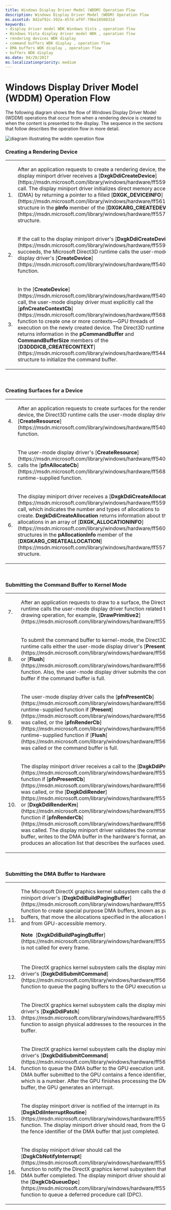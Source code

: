 ```yaml
---
title: Windows Display Driver Model (WDDM) Operation Flow
description: Windows Display Driver Model (WDDM) Operation Flow
ms.assetid: 8d2af92c-392a-457d-af9f-796e1050031d
keywords:
- display driver model WDK Windows Vista , operation flow
- Windows Vista display driver model WDK , operation flow
- rendering devices WDK display
- command buffers WDK display , operation flow
- DMA buffers WDK display , operation flow
- buffers WDK display
ms.date: 04/20/2017
ms.localizationpriority: medium
---
```


# Windows Display Driver Model (WDDM) Operation Flow


The following diagram shows the flow of Windows Display Driver Model (WDDM) operations that occur from when a rendering device is created to when the content is presented to the display. The sequence in the sections that follow describes the operation flow in more detail.

![diagram illustrating the wddm operation flow](images/lddmflow.png)

### <span id="Creating_a_Rendering_Device"></span><span id="creating_a_rendering_device"></span><span id="CREATING_A_RENDERING_DEVICE"></span>Creating a Rendering Device

<table>
<colgroup>
<col width="50%" />
<col width="50%" />
</colgroup>
<tbody>
<tr class="odd">
<td align="left"><p>1.</p></td>
<td align="left"><p>After an application requests to create a rendering device, the display miniport driver receives a [<strong>DxgkDdiCreateDevice</strong>](https://msdn.microsoft.com/library/windows/hardware/ff559615) call. The display miniport driver initializes direct memory access (DMA) by returning a pointer to a filled [<strong>DXGK_DEVICEINFO</strong>](https://msdn.microsoft.com/library/windows/hardware/ff561047) structure in the <strong>pInfo</strong> member of the [<strong>DXGKARG_CREATEDEVICE</strong>](https://msdn.microsoft.com/library/windows/hardware/ff557570) structure.</p></td>
</tr>
<tr class="even">
<td align="left"><p>2.</p></td>
<td align="left"><p>If the call to the display miniport driver's [<strong>DxgkDdiCreateDevice</strong>](https://msdn.microsoft.com/library/windows/hardware/ff559615) succeeds, the Microsoft Direct3D runtime calls the user-mode display driver's [<strong>CreateDevice</strong>](https://msdn.microsoft.com/library/windows/hardware/ff540634) function.</p></td>
</tr>
<tr class="odd">
<td align="left"><p>3.</p></td>
<td align="left"><p>In the [<strong>CreateDevice</strong>](https://msdn.microsoft.com/library/windows/hardware/ff540634) call, the user-mode display driver must explicitly call the [<strong>pfnCreateContextCb</strong>](https://msdn.microsoft.com/library/windows/hardware/ff568895) function to create one or more contexts—GPU threads of execution on the newly created device. The Direct3D runtime returns information in the <strong>pCommandBuffer</strong> and <strong>CommandBufferSize</strong> members of the [<strong>D3DDDICB_CREATECONTEXT</strong>](https://msdn.microsoft.com/library/windows/hardware/ff544143) structure to initialize the command buffer.</p></td>
</tr>
</tbody>
</table>

 

### <span id="Creating_Surfaces_for_a_Device"></span><span id="creating_surfaces_for_a_device"></span><span id="CREATING_SURFACES_FOR_A_DEVICE"></span>Creating Surfaces for a Device

<table>
<colgroup>
<col width="50%" />
<col width="50%" />
</colgroup>
<tbody>
<tr class="odd">
<td align="left"><p>4.</p></td>
<td align="left"><p>After an application requests to create surfaces for the rendering device, the Direct3D runtime calls the user-mode display driver's [<strong>CreateResource</strong>](https://msdn.microsoft.com/library/windows/hardware/ff540688) function.</p></td>
</tr>
<tr class="even">
<td align="left"><p>5.</p></td>
<td align="left"><p>The user-mode display driver's [<strong>CreateResource</strong>](https://msdn.microsoft.com/library/windows/hardware/ff540688) calls the [<strong>pfnAllocateCb</strong>](https://msdn.microsoft.com/library/windows/hardware/ff568893) runtime-supplied function.</p></td>
</tr>
<tr class="odd">
<td align="left"><p>6.</p></td>
<td align="left"><p>The display miniport driver receives a [<strong>DxgkDdiCreateAllocation</strong>](https://msdn.microsoft.com/library/windows/hardware/ff559606) call, which indicates the number and types of allocations to create. <strong>DxgkDdiCreateAllocation</strong> returns information about the allocations in an array of [<strong>DXGK_ALLOCATIONINFO</strong>](https://msdn.microsoft.com/library/windows/hardware/ff560960) structures in the <strong>pAllocationInfo</strong> member of the [<strong>DXGKARG_CREATEALLOCATION</strong>](https://msdn.microsoft.com/library/windows/hardware/ff557559) structure.</p></td>
</tr>
</tbody>
</table>

 

### <span id="Submitting_the_Command_Buffer_to_Kernel_Mode"></span><span id="submitting_the_command_buffer_to_kernel_mode"></span><span id="SUBMITTING_THE_COMMAND_BUFFER_TO_KERNEL_MODE"></span>Submitting the Command Buffer to Kernel Mode

<table>
<colgroup>
<col width="50%" />
<col width="50%" />
</colgroup>
<tbody>
<tr class="odd">
<td align="left"><p>7.</p></td>
<td align="left"><p>After an application requests to draw to a surface, the Direct3D runtime calls the user-mode display driver function related to the drawing operation, for example, [<strong>DrawPrimitive2</strong>](https://msdn.microsoft.com/library/windows/hardware/ff556151).</p></td>
</tr>
<tr class="even">
<td align="left"><p>8.</p></td>
<td align="left"><p>To submit the command buffer to kernel-mode, the Direct3D runtime calls either the user-mode display driver's [<strong>Present</strong>](https://msdn.microsoft.com/library/windows/hardware/ff569176) or [<strong>Flush</strong>](https://msdn.microsoft.com/library/windows/hardware/ff565957) function. Also, the user-mode display driver submits the command buffer if the command buffer is full.</p></td>
</tr>
<tr class="odd">
<td align="left"><p>9.</p></td>
<td align="left"><p>The user-mode display driver calls the [<strong>pfnPresentCb</strong>](https://msdn.microsoft.com/library/windows/hardware/ff568916) runtime-supplied function if [<strong>Present</strong>](https://msdn.microsoft.com/library/windows/hardware/ff569176) was called, or the [<strong>pfnRenderCb</strong>](https://msdn.microsoft.com/library/windows/hardware/ff568923) runtime-supplied function if [<strong>Flush</strong>](https://msdn.microsoft.com/library/windows/hardware/ff565957) was called or the command buffer is full.</p></td>
</tr>
<tr class="even">
<td align="left"><p>10.</p></td>
<td align="left"><p>The display miniport driver receives a call to the [<strong>DxgkDdiPresent</strong>](https://msdn.microsoft.com/library/windows/hardware/ff559743) function if [<strong>pfnPresentCb</strong>](https://msdn.microsoft.com/library/windows/hardware/ff568916) was called, or the [<strong>DxgkDdiRender</strong>](https://msdn.microsoft.com/library/windows/hardware/ff559793) or [<strong>DxgkDdiRenderKm</strong>](https://msdn.microsoft.com/library/windows/hardware/ff559800) function if [<strong>pfnRenderCb</strong>](https://msdn.microsoft.com/library/windows/hardware/ff568923) was called. The display miniport driver validates the command buffer, writes to the DMA buffer in the hardware's format, and produces an allocation list that describes the surfaces used.</p></td>
</tr>
</tbody>
</table>

 

### <span id="Submitting_the_DMA_Buffer_to_Hardware"></span><span id="submitting_the_dma_buffer_to_hardware"></span><span id="SUBMITTING_THE_DMA_BUFFER_TO_HARDWARE"></span>Submitting the DMA Buffer to Hardware

<table>
<colgroup>
<col width="50%" />
<col width="50%" />
</colgroup>
<tbody>
<tr class="odd">
<td align="left"><p>11.</p></td>
<td align="left"><p>The Microsoft DirectX graphics kernel subsystem calls the display miniport driver's [<strong>DxgkDdiBuildPagingBuffer</strong>](https://msdn.microsoft.com/library/windows/hardware/ff559587) function to create special purpose DMA buffers, known as paging buffers, that move the allocations specified in the allocation list to and from GPU-accessible memory.</p>
<div class="alert">
<strong>Note</strong>  [<strong>DxgkDdiBuildPagingBuffer</strong>](https://msdn.microsoft.com/library/windows/hardware/ff559587) is not called for every frame.
</div>
<div>
 
</div></td>
</tr>
<tr class="even">
<td align="left"><p>12.</p></td>
<td align="left"><p>The DirectX graphics kernel subsystem calls the display miniport driver's [<strong>DxgkDdiSubmitCommand</strong>](https://msdn.microsoft.com/library/windows/hardware/ff560790) function to queue the paging buffers to the GPU execution unit.</p></td>
</tr>
<tr class="odd">
<td align="left"><p>13.</p></td>
<td align="left"><p>The DirectX graphics kernel subsystem calls the display miniport driver's [<strong>DxgkDdiPatch</strong>](https://msdn.microsoft.com/library/windows/hardware/ff559737) function to assign physical addresses to the resources in the DMA buffer.</p></td>
</tr>
<tr class="even">
<td align="left"><p>14.</p></td>
<td align="left"><p>The DirectX graphics kernel subsystem calls the display miniport driver's [<strong>DxgkDdiSubmitCommand</strong>](https://msdn.microsoft.com/library/windows/hardware/ff560790) function to queue the DMA buffer to the GPU execution unit. Each DMA buffer submitted to the GPU contains a fence identifier, which is a number. After the GPU finishes processing the DMA buffer, the GPU generates an interrupt.</p></td>
</tr>
<tr class="odd">
<td align="left"><p>15.</p></td>
<td align="left"><p>The display miniport driver is notified of the interrupt in its [<strong>DxgkDdiInterruptRoutine</strong>](https://msdn.microsoft.com/library/windows/hardware/ff559680) function. The display miniport driver should read, from the GPU, the fence identifier of the DMA buffer that just completed.</p></td>
</tr>
<tr class="even">
<td align="left"><p>16.</p></td>
<td align="left"><p>The display miniport driver should call the [<strong>DxgkCbNotifyInterrupt</strong>](https://msdn.microsoft.com/library/windows/hardware/ff559545) function to notify the DirectX graphics kernel subsystem that the DMA buffer completed. The display miniport driver should also call the [<strong>DxgkCbQueueDpc</strong>](https://msdn.microsoft.com/library/windows/hardware/ff559559) function to queue a deferred procedure call (DPC).</p></td>
</tr>
</tbody>
</table>

 

 

 





